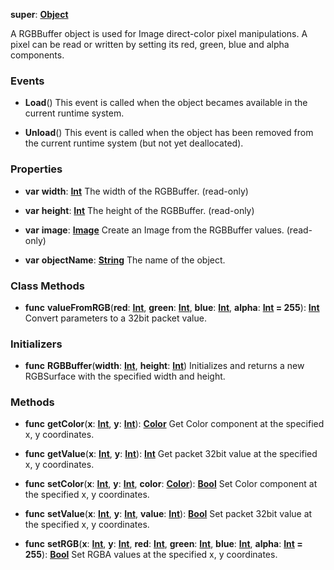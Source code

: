 **super**: **[Object](Object.md)**

A RGBBuffer object is used for Image direct-color pixel manipulations. A pixel can be read or written by setting its red, green, blue and alpha components.

### Events

* **Load**()
This event is called when the object becames available in the current runtime system.

* **Unload**()
This event is called when the object has been removed from the current runtime system (but not yet deallocated).



### Properties

* **var** **width**: **[Int](../gravity/types.md)**
The width of the RGBBuffer. \(read-only\)

* **var** **height**: **[Int](../gravity/types.md)**
The height of the RGBBuffer. \(read-only\)

* **var** **image**: **[Image](Image.md)**
Create an Image from the RGBBuffer values. \(read-only\)

* **var** **objectName**: **[String](../gravity/types.md)**
The name of the object.



### Class Methods

* **func** **valueFromRGB**(**red**: **[Int](../gravity/types.md)**, **green**: **[Int](../gravity/types.md)**, **blue**: **[Int](../gravity/types.md)**, **alpha**: **[Int](../gravity/types.md) = 255**): <strong>[Int](../gravity/types.md)</strong> 
Convert parameters to a 32bit packet value.



### Initializers

* **func** **RGBBuffer**(**width**: **[Int](../gravity/types.md)**, **height**: **[Int](../gravity/types.md)**)
Initializes and returns a new RGBSurface with the specified width and height.



### Methods

* **func** **getColor**(**x**: **[Int](../gravity/types.md)**, **y**: **[Int](../gravity/types.md)**): <strong>[Color](Color.md)</strong> 
Get Color component at the specified x, y coordinates.

* **func** **getValue**(**x**: **[Int](../gravity/types.md)**, **y**: **[Int](../gravity/types.md)**): <strong>[Int](../gravity/types.md)</strong> 
Get packet 32bit value at the specified x, y coordinates.

* **func** **setColor**(**x**: **[Int](../gravity/types.md)**, **y**: **[Int](../gravity/types.md)**, **color**: **[Color](Color.md)**): <strong>[Bool](../gravity/types.md)</strong> 
Set Color component at the specified x, y coordinates.

* **func** **setValue**(**x**: **[Int](../gravity/types.md)**, **y**: **[Int](../gravity/types.md)**, **value**: **[Int](../gravity/types.md)**): <strong>[Bool](../gravity/types.md)</strong> 
Set packet 32bit value at the specified x, y coordinates.

* **func** **setRGB**(**x**: **[Int](../gravity/types.md)**, **y**: **[Int](../gravity/types.md)**, **red**: **[Int](../gravity/types.md)**, **green**: **[Int](../gravity/types.md)**, **blue**: **[Int](../gravity/types.md)**, **alpha**: **[Int](../gravity/types.md) = 255**): <strong>[Bool](../gravity/types.md)</strong> 
Set RGBA values at the specified x, y coordinates.





